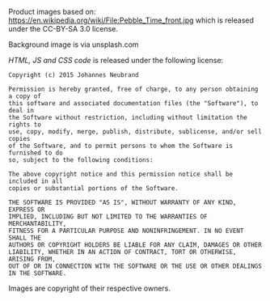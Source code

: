 Product images based on:
https://en.wikipedia.org/wiki/File:Pebble_Time_front.jpg
which is released under the CC-BY-SA 3.0 license.

Background image is via unsplash.com

*HTML, JS and CSS code* is released under the following license:

    Copyright (c) 2015 Johannes Neubrand

    Permission is hereby granted, free of charge, to any person obtaining a copy of
    this software and associated documentation files (the "Software"), to deal in
    the Software without restriction, including without limitation the rights to
    use, copy, modify, merge, publish, distribute, sublicense, and/or sell copies
    of the Software, and to permit persons to whom the Software is furnished to do
    so, subject to the following conditions:

    The above copyright notice and this permission notice shall be included in all
    copies or substantial portions of the Software.

    THE SOFTWARE IS PROVIDED "AS IS", WITHOUT WARRANTY OF ANY KIND, EXPRESS OR
    IMPLIED, INCLUDING BUT NOT LIMITED TO THE WARRANTIES OF MERCHANTABILITY,
    FITNESS FOR A PARTICULAR PURPOSE AND NONINFRINGEMENT. IN NO EVENT SHALL THE
    AUTHORS OR COPYRIGHT HOLDERS BE LIABLE FOR ANY CLAIM, DAMAGES OR OTHER
    LIABILITY, WHETHER IN AN ACTION OF CONTRACT, TORT OR OTHERWISE, ARISING FROM,
    OUT OF OR IN CONNECTION WITH THE SOFTWARE OR THE USE OR OTHER DEALINGS
    IN THE SOFTWARE.

Images are copyright of their respective owners.
